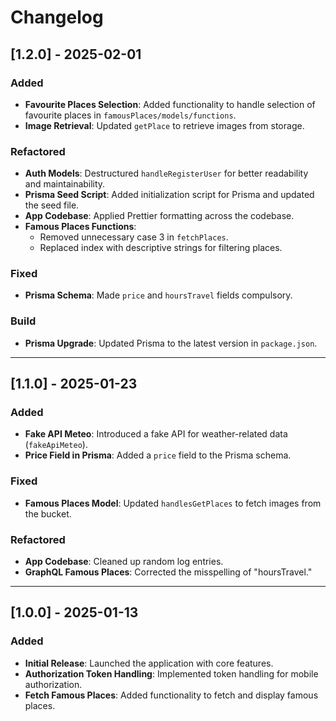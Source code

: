 # Changelog

## [1.2.0] - 2025-02-01
### Added
- **Favourite Places Selection**: Added functionality to handle selection of favourite places in `famousPlaces/models/functions`.
- **Image Retrieval**: Updated `getPlace` to retrieve images from storage.

### Refactored
- **Auth Models**: Destructured `handleRegisterUser` for better readability and maintainability.
- **Prisma Seed Script**: Added initialization script for Prisma and updated the seed file.
- **App Codebase**: Applied Prettier formatting across the codebase.
- **Famous Places Functions**: 
  - Removed unnecessary case 3 in `fetchPlaces`.
  - Replaced index with descriptive strings for filtering places.

### Fixed
- **Prisma Schema**: Made `price` and `hoursTravel` fields compulsory.

### Build
- **Prisma Upgrade**: Updated Prisma to the latest version in `package.json`.

---

## [1.1.0] - 2025-01-23
### Added
- **Fake API Meteo**: Introduced a fake API for weather-related data (`fakeApiMeteo`).
- **Price Field in Prisma**: Added a `price` field to the Prisma schema.

### Fixed
- **Famous Places Model**: Updated `handlesGetPlaces` to fetch images from the bucket.

### Refactored
- **App Codebase**: Cleaned up random log entries.
- **GraphQL Famous Places**: Corrected the misspelling of "hoursTravel."

---

## [1.0.0] - 2025-01-13
### Added
- **Initial Release**: Launched the application with core features.
- **Authorization Token Handling**: Implemented token handling for mobile authorization.
- **Fetch Famous Places**: Added functionality to fetch and display famous places.